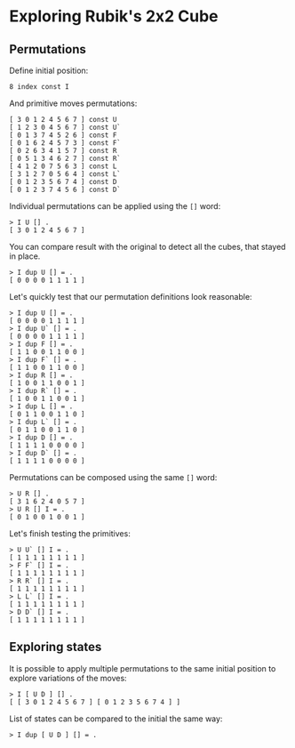 # Exploring Rubik's 2x2 Cube

## Permutations

Define initial position:

```nk
8 index const I
```

And primitive moves permutations:

```nk
[ 3 0 1 2 4 5 6 7 ] const U
[ 1 2 3 0 4 5 6 7 ] const U`
[ 0 1 3 7 4 5 2 6 ] const F
[ 0 1 6 2 4 5 7 3 ] const F`
[ 0 2 6 3 4 1 5 7 ] const R
[ 0 5 1 3 4 6 2 7 ] const R`
[ 4 1 2 0 7 5 6 3 ] const L
[ 3 1 2 7 0 5 6 4 ] const L`
[ 0 1 2 3 5 6 7 4 ] const D
[ 0 1 2 3 7 4 5 6 ] const D`
```

Individual permutations can be applied using the `[]` word:

```nkt
> I U [] .
[ 3 0 1 2 4 5 6 7 ]
```

You can compare result with the original to detect all the cubes, 
that stayed in place.

```nkt
> I dup U [] = .
[ 0 0 0 0 1 1 1 1 ]
```

Let's quickly test that our permutation definitions look reasonable:

```nkt
> I dup U [] = .
[ 0 0 0 0 1 1 1 1 ]
> I dup U` [] = .
[ 0 0 0 0 1 1 1 1 ]
> I dup F [] = .
[ 1 1 0 0 1 1 0 0 ]
> I dup F` [] = .
[ 1 1 0 0 1 1 0 0 ]
> I dup R [] = .
[ 1 0 0 1 1 0 0 1 ]
> I dup R` [] = .
[ 1 0 0 1 1 0 0 1 ]
> I dup L [] = .
[ 0 1 1 0 0 1 1 0 ]
> I dup L` [] = .
[ 0 1 1 0 0 1 1 0 ]
> I dup D [] = .
[ 1 1 1 1 0 0 0 0 ]
> I dup D` [] = .
[ 1 1 1 1 0 0 0 0 ]
```

Permutations can be composed using the same `[]` word:

```nkt
> U R [] .
[ 3 1 6 2 4 0 5 7 ]
> U R [] I = .
[ 0 1 0 0 1 0 0 1 ]
```

Let's finish testing the primitives:

```nkt
> U U` [] I = .
[ 1 1 1 1 1 1 1 1 ]
> F F` [] I = .
[ 1 1 1 1 1 1 1 1 ]
> R R` [] I = .
[ 1 1 1 1 1 1 1 1 ]
> L L` [] I = .
[ 1 1 1 1 1 1 1 1 ]
> D D` [] I = .
[ 1 1 1 1 1 1 1 1 ]
```

## Exploring states

It is possible to apply multiple permutations to the same initial position 
to explore variations of the moves:

```nkt
> I [ U D ] [] .
[ [ 3 0 1 2 4 5 6 7 ] [ 0 1 2 3 5 6 7 4 ] ]
```

List of states can be compared to the initial the same way:

```
> I dup [ U D ] [] = .
```
